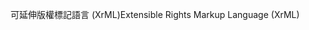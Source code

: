 <span data-ttu-id="efdfe-101">可延伸版權標記語言 (XrML)</span><span class="sxs-lookup"><span data-stu-id="efdfe-101">Extensible Rights Markup Language (XrML)</span></span>